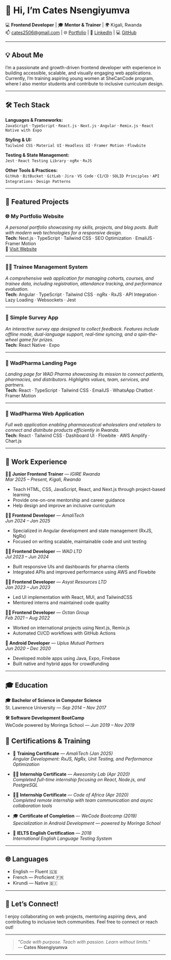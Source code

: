 # 👋 Hi, I’m Cates Nsengiyumva

💻 **Frontend Developer** | 🎓 **Mentor & Trainer** | 🌍 Kigali, Rwanda  
📫 cates2506@gmail.com | 🌐 [Portfolio](https://ktscates.netlify.app) | 💼 [LinkedIn](https://www.linkedin.com/in/cates-nsengiyumva-472975174/) | 💻 [GitHub](https://github.com/ktscates)

---

## 💡 About Me

I’m a passionate and growth-driven frontend developer with experience in building accessible, scalable, and visually engaging web applications. Currently, I’m training aspiring young women at SheCanCode program, where I also mentor students and contribute to inclusive curriculum design.

---

## 🛠️ Tech Stack

**Languages & Frameworks:**  
`JavaScript` · `TypeScript` · `React.js` · `Next.js` · `Angular` · `Remix.js` · `React Native with Expo`  

**Styling & UI:**  
`Tailwind CSS` · `Material UI` · `Headless UI` · `Framer Motion` · `Flowbite`

**Testing & State Management:**  
`Jest` · `React Testing Library` · `ngRx` · `RxJS`

**Other Tools & Practices:**  
`GitHub` · `BitBucket` · `GitLab` · `Jira` · `VS Code` · `CI/CD` · `SOLID Principles` · `API Integrations` · `Design Patterns`

---

## 🌟 Featured Projects

### 🌐 **My Portfolio Website**  
*A personal portfolio showcasing my skills, projects, and blog posts. Built with modern web technologies for a responsive design.*  
**Tech:** Next.js · TypeScript · Tailwind CSS · SEO Optimization · EmailJS · Framer Motion  
🔗 [Visit Website](https://ktscates.netlify.app)

---

### 🧑‍🏫 **Trainee Management System**  
*A comprehensive web application for managing cohorts, courses, and trainee data, including registration, attendance tracking, and performance evaluation.*  
**Tech:** Angular · TypeScript · Tailwind CSS · ngRx · RxJS · API Integration · Lazy Loading · Websockets · Jest

---

### 📝 **Simple Survey App**  
*An interactive survey app designed to collect feedback. Features include offline mode, dual-language support, real-time syncing, and a spin-the-wheel game for prizes.*  
**Tech:** React Native · Expo

---

### 💊 **WadPharma Landing Page**  
*Landing page for WAD Pharma showcasing its mission to connect patients, pharmacies, and distributors. Highlights values, team, services, and partners.*  
**Tech:** React · TypeScript · Tailwind CSS · EmailJS · WhatsApp Chatbot · Framer Motion

---

### 🏥 **WadPharma Web Application**  
*Full web application enabling pharmaceutical wholesalers and retailers to connect and distribute products efficiently in Rwanda.*  
**Tech:** React · Tailwind CSS · Dashboard UI · Flowbite · AWS Amplify · Chart.js

---

## 💼 Work Experience

**👩‍🏫 Junior Frontend Trainer** — *IGIRE Rwanda*  
_Mar 2025 – Present, Kigali, Rwanda_  
- Teach HTML, CSS, JavaScript, React, and Next.js through project-based learning  
- Provide one-on-one mentorship and career guidance  
- Help design and improve an inclusive curriculum

**👩‍💻 Frontend Developer** — *AmaliTech*  
_Jun 2024 – Jan 2025_  
- Specialized in Angular development and state management (RxJS, NgRx)  
- Focused on writing scalable, maintainable code and unit testing  

**👩‍💻 Frontend Developer** — *WAD LTD*  
_Jul 2023 – Jun 2024_  
- Built responsive UIs and dashboards for pharma clients  
- Integrated APIs and improved performance using AWS and Flowbite  

**👩‍💻 Frontend Developer** — *Asyst Resources LTD*  
_Jan 2023 – Jun 2023_  
- Led UI implementation with React, MUI, and TailwindCSS  
- Mentored interns and maintained code quality

**👩‍💻 Frontend Developer** — *Octan Group*  
_Feb 2021 – Aug 2022_  
- Worked on international projects using Next.js, Remix.js  
- Automated CI/CD workflows with GitHub Actions

**📱 Android Developer** — *Uplus Mutual Partners*  
_Jun 2020 – Dec 2020_  
- Developed mobile apps using Java, Expo, Firebase  
- Built native and hybrid apps for crowdfunding

---

## 🎓 Education

**🎓 Bachelor of Science in Computer Science**  
St. Lawrence University — *Sep 2014 – Nov 2017*

**🛠️ Software Development BootCamp**  
WeCode powered by Moringa School — *Jun 2019 – Nov 2019*

## 🏅 Certifications & Training

- 📜 **Training Certificate** — *AmaliTech (Jan 2025)*  
  *Angular Development: RxJS, NgRx, Unit Testing, and Performance Optimization*

- 🧑‍💻 **Internship Certificate** — *Awesomity Lab (Apr 2020)*  
  *Completed full-time internship focusing on React, Node.js, and PostgreSQL*

- 🧑‍💻 **Internship Certificate** — *Code of Africa (Apr 2020)*  
  *Completed remote internship with team communication and async collaboration tools*

- 🎓 **Certificate of Completion** — *WeCode Bootcamp (2019)*  
  *Specialization in Android Development — powered by Moringa School*

- 📄 **IELTS English Certification** — *2018*  
  *International English Language Testing System*

---

## 🌐 Languages

- English — Fluent 🇬🇧  
- French — Proficient 🇫🇷
- Kirundi — Native 🇧🇮

---

## 💬 Let’s Connect!

I enjoy collaborating on web projects, mentoring aspiring devs, and contributing to inclusive tech communities. Feel free to connect or reach out!

---

> _"Code with purpose. Teach with passion. Learn without limits."_  
— **Cates Nsengiyumva**

---

